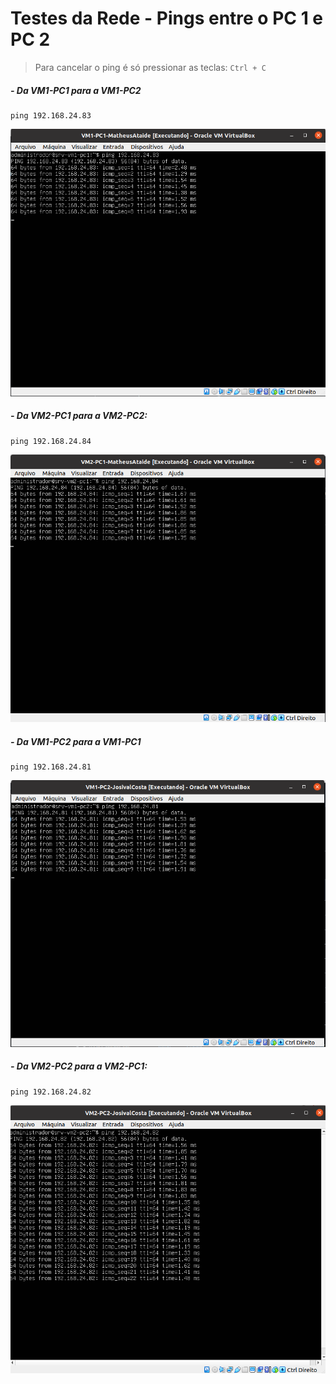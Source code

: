 # Testes da Rede - Pings entre o PC 1 e PC 2

> Para cancelar o ping é só pressionar as teclas: ``Ctrl + C``
##### - Da VM1-PC1 para a VM1-PC2

    ping 192.168.24.83
    
<img src="/Projeto/Figuras/PC1/Passo5/vm1-pc1-ping.png" title="VM2-PC1-ping-Usando o SSH nas Máquinas Virtuais" width="800" />

##### - Da VM2-PC1 para a VM2-PC2:

    ping 192.168.24.84
    
<img src="/Projeto/Figuras/PC1/Passo5/vm2-pc1-ping.png" title="VM2-PC1-ping-Usando o SSH nas Máquinas Virtuais" width="800" />

##### - Da VM1-PC2 para a VM1-PC1

    ping 192.168.24.81
    
<img src="/Projeto/Figuras/PC2/Passo5/vm1-pc2-ping.png" title="VM2-PC1-ping-Usando o SSH nas Máquinas Virtuais" width="800" />

##### - Da VM2-PC2 para a VM2-PC1:

    ping 192.168.24.82
    
<img src="/Projeto/Figuras/PC2/Passo5/vm2-pc2-ping.png" title="VM2-PC1-ping-Usando o SSH nas Máquinas Virtuais" width="800" />
